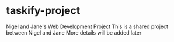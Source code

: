 # taskify-project
Nigel and Jane's Web Development Project
This is a shared project between Nigel and Jane
More details will be added later
